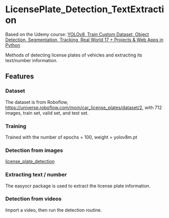 # LicensePlate_Detection_TextExtraction

Based on the Udemy course: [YOLOv8, Train Custom Dataset, Object Detection, Segmentation, Tracking, Real World 17 + Projects & Web Apps in Python](https://www.udemy.com/course/yolov8-the-ultimate-course-for-object-detection-tracking/?utm_source=adwords&utm_medium=udemyads&utm_campaign=LongTail_la.EN_cc.BR&campaigntype=Search&portfolio=Brazil&language=EN&product=Course&test=&audience=DSA&topic=&priority=&utm_content=deal4584&utm_term=_._ag_112130202440_._ad_467215026440_._kw__._de_c_._dm__._pl__._ti_aud-2297301418005%3Adsa-1007766171312_._li_9217442_._pd__._&matchtype=&gad_source=1&gclid=Cj0KCQjwj4K5BhDYARIsAD1Ly2ob30_806U1E4g9s2P3xlHKqpn1GkUzKFMkj54bLi7W_D8RbAfryoQaAhKOEALw_wcB&couponCode=LETSLEARNNOW)

Methods of detecting license plates of vehicles and extracting its text/number information.

## Features

### Dataset
The dataset is from Roboflow, https://universe.roboflow.com/moin/car_license_plates/dataset/2, with 712 images, train set, valid set, and test set.

### Training
Trained with the number of epochs = 100, weight = yolov8m.pt

### Detection from images
[license_plate_detection](https://github.com/user-attachments/assets/35538943-9354-4a36-b068-653c65744e70)

### Extracting text / number
The easyocr package is used to extract the license plate information.

### Detection from videos
Import a video, then run the detection routine.
